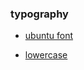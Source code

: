 ### typography

* [ubuntu font](https://github.com/tegcommerce/tegcommerce-requisite/blob/master/ubuntu-font.md)

* [lowercase](https://github.com/tegcommerce/tegcommerce-requisite/blob/master/lowercase.md)
